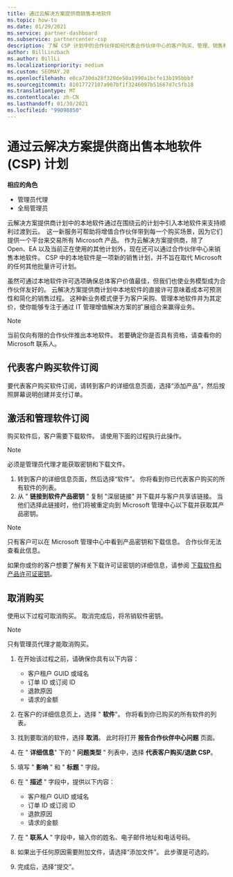 ```yaml
---
title: 通过云解决方案提供商销售本地软件
ms.topic: how-to
ms.date: 01/29/2021
ms.service: partner-dashboard
ms.subservice: partnercenter-csp
description: 了解 CSP 计划中的合作伙伴如何代表合作伙伴中心的客户购买、管理、销售和取消本地软件订阅。
author: BillLinzbach
ms.author: BillLi
ms.localizationpriority: medium
ms.custom: SEOMAY.20
ms.openlocfilehash: e0ca730da28f320de50a1990a1bcfe13b195bbbf
ms.sourcegitcommit: 81017727107a907bf1f3246097b51667d7c5fb18
ms.translationtype: MT
ms.contentlocale: zh-CN
ms.lasthandoff: 01/30/2021
ms.locfileid: "99098850"
---
```

# <a name="sell-on-premise-software-through-the-cloud-solution-provider-csp-program"></a>通过云解决方案提供商出售本地软件 (CSP) 计划

**相应的角色**

- 管理员代理
- 全局管理员

云解决方案提供商计划中的本地软件通过在围绕云的计划中引入本地软件来支持顺利过渡到云。  这一新服务可帮助将增值合作伙伴带到每一个购买场景，因为它们提供一个平台来交易所有 Microsoft 产品。 作为云解决方案提供商，除了 Open、EA 以及当前正在使用的其他计划外，现在还可以通过合作伙伴中心来销售本地软件。 CSP 中的本地软件是一项新的销售计划，并不旨在取代 Microsoft 的任何其他批量许可计划。 
 
虽然可通过本地软件许可选项确保总体客户价值最佳，但我们也使业务模型成为合作伙伴友好的。 云解决方案提供商计划中本地软件的直接许可意味着成本可预测性和简化的销售过程。 这种新业务模式便于为客户采购、管理本地软件并为其定价，使你能够专注于通过 IT 管理增值解决方案的扩展组合来赢得业务。 

>[!NOTE]
>当前仅向有限的合作伙伴推出本地软件。 若要确定你是否具有资格，请查看你的 Microsoft 联系人。 


## <a name="buy-software-subscriptions-on-behalf-of-customers"></a>代表客户购买软件订阅

要代表客户购买软件订阅，请转到客户的详细信息页面，选择“添加产品”，然后按照屏幕说明创建并支付订单。

## <a name="activate-and-manage-software-subscriptions"></a>激活和管理软件订阅

购买软件后，客户需要下载软件。 请使用下面的过程执行此操作。

>[!NOTE]
>必须是管理员代理才能获取密钥和下载文件。

1. 转到客户的详细信息页面，然后选择“软件”。 你将看到你已代表客户购买的所有软件的列表。
2. 从 " **链接到软件产品密钥** " 复制 "深层链接" 并下载并与客户共享该链接。 当他们选择此链接时，他们将被重定向到 Microsoft 管理中心以下载并获取其产品密钥。

>[!NOTE]
>只有客户可以在 Microsoft 管理中心中看到产品密钥和下载信息。 合作伙伴无法查看此信息。

如果你或你的客户想要了解有关下载许可证密钥的详细信息，请参阅 [下载软件和产品许可证密钥](https://go.microsoft.com/fwlink/p/?linkid=2152525)。

## <a name="cancel-a-purchase"></a>取消购买

使用以下过程可取消购买。 取消完成后，将吊销软件密钥。 

>[!NOTE]
>只有管理员代理才能取消购买。 

1.  在开始该过程之前，请确保你具有以下内容： 
    - 客户租户 GUID 或域名
    - 订单 ID 或订阅 ID
    - 退款原因
    - 请求的金额

2.  在客户的详细信息页上，选择 " **软件**"。 你将看到你已购买的所有软件的列表。 

3.  找到要取消的软件，选择 **取消**。 此时将打开 **报告合作伙伴中心问题** 页面。 

4.  在 " **详细信息**" 下的 " **问题类型** " 列表中，选择 **代表客户购买/退款 CSP**。

5.  填写 " **影响** " 和 " **标题** " 字段。 

6.  在 " **描述** " 字段中，提供以下内容： 
    -   客户租户 GUID 或域名
    -   订单 ID 或订阅 ID
    -   退款原因
    -   请求的金额

7.  在 " **联系人** " 字段中，输入你的姓名、电子邮件地址和电话号码。 

8.  如果出于任何原因需要附加文件，请选择“添加文件”。 此步骤是可选的。 

9.  完成后，选择“提交”。 